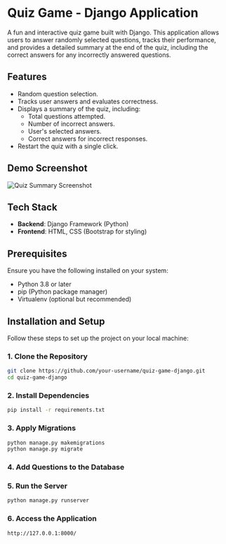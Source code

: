 # Quiz Game - Django Application

A fun and interactive quiz game built with Django. This application allows users to answer randomly selected questions, tracks their performance, and provides a detailed summary at the end of the quiz, including the correct answers for any incorrectly answered questions.

## Features
- Random question selection.
- Tracks user answers and evaluates correctness.
- Displays a summary of the quiz, including:
  - Total questions attempted.
  - Number of incorrect answers.
  - User's selected answers.
  - Correct answers for incorrect responses.
- Restart the quiz with a single click.

## Demo Screenshot
![Quiz Summary Screenshot](https://github.com/mehtadigisha/Quiz_Game/blob/main/quiz1.png,[link-to-your-screenshot](https://github.com/mehtadigisha/Quiz_Game/blob/main/quiz2.png))

## Tech Stack
- **Backend**: Django Framework (Python)
- **Frontend**: HTML, CSS (Bootstrap for styling)

## Prerequisites
Ensure you have the following installed on your system:
- Python 3.8 or later
- pip (Python package manager)
- Virtualenv (optional but recommended)

## Installation and Setup

Follow these steps to set up the project on your local machine:

### 1. Clone the Repository
```bash
git clone https://github.com/your-username/quiz-game-django.git
cd quiz-game-django
```

### 2. Install Dependencies
```bash
pip install -r requirements.txt
```

### 3. Apply Migrations
```bash
python manage.py makemigrations
python manage.py migrate
```

### 4. Add Questions to the Database

### 5. Run the Server
```bash
python manage.py runserver
```

### 6. Access the Application
```bash
http://127.0.0.1:8000/
```
